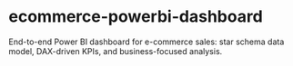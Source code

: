 # ecommerce-powerbi-dashboard
End-to-end Power BI dashboard for e-commerce sales: star schema data model, DAX-driven KPIs, and business-focused analysis.
